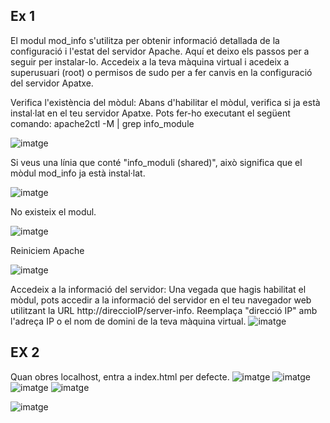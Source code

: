 ## Ex 1
El modul mod_info s'utilitza per obtenir informació detallada de la configuració i l'estat del servidor Apache. Aquí et deixo els passos per a seguir per instalar-lo.
Accedeix a la teva màquina virtual i acedeix a superusuari (root) o permisos de sudo per a fer canvis en la configuració del servidor Apatxe.

Verifica l'existència del mòdul: Abans d'habilitar el mòdul, verifica si ja està instal·lat en el teu servidor Apatxe. Pots fer-ho executant el següent comando:
apache2ctl -M | grep info_module

![imatge](https://github.com/mmonpeat/Desplegament_Aplicacions_Web/assets/115364869/a1560adf-23dd-470f-95b2-386228e421a1)

Si veus una línia que conté "info_moduli (shared)", això significa que el mòdul mod_info ja està instal·lat.

![imatge](https://github.com/mmonpeat/Desplegament_Aplicacions_Web/assets/115364869/c8c939bf-6972-472f-a3fd-8334942406d5)

No existeix el modul.

![imatge](https://github.com/mmonpeat/Desplegament_Aplicacions_Web/assets/115364869/9ac5be44-c2dd-4583-b1f0-21784363607f)

Reiniciem Apache

![imatge](https://github.com/mmonpeat/Desplegament_Aplicacions_Web/assets/115364869/5d554f77-c075-474a-b80e-96820722e3b7)

Accedeix a la informació del servidor: Una vegada que hagis habilitat el mòdul, pots accedir a la informació del servidor
en el teu navegador web utilitzant la URL http://direccioIP/server-info. Reemplaça "direcció IP" amb l'adreça IP o el nom de domini de la teva màquina virtual.
![imatge](https://github.com/mmonpeat/Desplegament_Aplicacions_Web/assets/115364869/5b1dfb99-9e87-45c6-a2db-3076b05b75db)

## EX 2

Quan obres localhost, entra a index.html per defecte.
![imatge](https://github.com/mmonpeat/Desplegament_Aplicacions_Web/assets/115364869/eadddaf4-d483-4faf-ae70-5c09885beed2)
![imatge](https://github.com/mmonpeat/Desplegament_Aplicacions_Web/assets/115364869/10b80c90-29ac-41f3-97d7-6d62fa97cb1e)
![imatge](https://github.com/mmonpeat/Desplegament_Aplicacions_Web/assets/115364869/ab824ed0-7fe8-4de8-97ff-8c8c36756560)
![imatge](https://github.com/mmonpeat/Desplegament_Aplicacions_Web/assets/115364869/22638131-5f66-4f17-8101-27d2d5448954)

![imatge](https://github.com/mmonpeat/Desplegament_Aplicacions_Web/assets/115364869/8d070471-8e73-49ce-abfe-dfa95bff248a)

